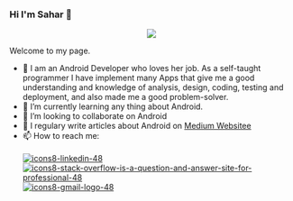 ### Hi I'm Sahar 👋


<p align="center">
  <img src="https://user-images.githubusercontent.com/63088252/204479638-70b4b9a8-09a2-4a1e-ad19-96a77e48f489.png" />
</p>


Welcome to my page.
* 🔭 I am an Android Developer who loves her job. As a self-taught programmer I have implement many Apps that give me a good understanding and knowledge of analysis, design, coding, testing and deployment, and also made me a good problem-solver.
* 🌱 I’m currently learning any thing about Android.
* 👯 I’m looking to collaborate on Android
* 📝 I regulary write articles about Android on [Medium Websitee](https://medium.com/@sahar.asadian90)
* 📫 How to reach me:  </br></br>
[![icons8-linkedin-48](https://user-images.githubusercontent.com/63088252/204487161-30f8b2cb-28c1-4100-8968-dd4e4d6289b2.png)](https://www.linkedin.com/in/sahar-asadian/)
[![icons8-stack-overflow-is-a-question-and-answer-site-for-professional-48](https://user-images.githubusercontent.com/63088252/204490837-3b0f8e34-029b-4ab8-aa7e-8026115e96d1.png)](https://stackoverflow.com/users/12189679/sahar-asadian)
[![icons8-gmail-logo-48](https://user-images.githubusercontent.com/63088252/204491561-184a5547-98b2-42ea-9774-81e616e8bd9d.png)](sahar.asadian90@gmail.com)












<!--
**sahar-as/sahar-as** is a ✨ _special_ ✨ repository because its `README.md` (this file) appears on your GitHub profile.

Here are some ideas to get you started:

- 🔭 I’m currently working on ...
- 🌱 I’m currently learning ...
- 👯 I’m looking to collaborate on ...
- 🤔 I’m looking for help with ...
- 💬 Ask me about ...
- 📫 How to reach me: ...
- 😄 Pronouns: ...
- ⚡ Fun fact: ...
-->
